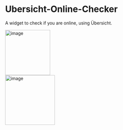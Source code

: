 # Ubersicht-Online-Checker
A widget to check if you are online, using Übersicht.

<img width="145" alt="image" src="https://user-images.githubusercontent.com/24487638/166644257-387dc056-b90d-423b-a11d-f33874cd692c.png"><br>
<img width="160" alt="image" src="https://user-images.githubusercontent.com/24487638/166644382-0a478c54-258c-4098-8f2d-c83f6713d622.png">
